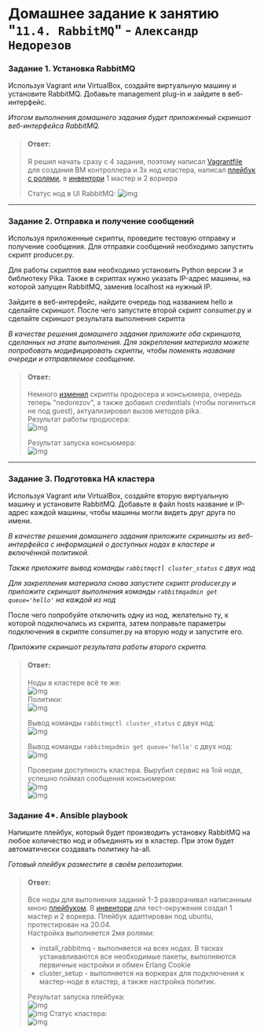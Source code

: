 # Домашнее задание к занятию "`11.4. RabbitMQ`" - `Александр Недорезов`

### Задание 1. Установка RabbitMQ

Используя Vagrant или VirtualBox, создайте виртуальную машину и установите RabbitMQ.
Добавьте management plug-in и зайдите в веб-интерфейс.

*Итогом выполнения домашнего задания будет приложенный скриншот веб-интерфейса RabbitMQ.*

> #### Ответ:
> Я решил начать сразу с 4 задания, поэтому написал [Vagrantfile](https://github.com/smutosey/11-04-rabbitmq/blob/main/vagrant/Vagrantfile) для создания ВМ контроллера и 3х нод кластера, написал [плейбук с ролями](https://github.com/smutosey/11-04-rabbitmq/blob/main/rabbitmq/playbook.yml), в [инвентори](https://github.com/smutosey/11-04-rabbitmq/blob/main/rabbitmq/hosts.yml) 1 мастер и 2 воркера
> 
> Статус нод в UI RabbitMQ:
> ![img](https://github.com/smutosey/11-04-rabbitmq/blob/main/img/1-01.png) 

---

### Задание 2. Отправка и получение сообщений

Используя приложенные скрипты, проведите тестовую отправку и получение сообщения.
Для отправки сообщений необходимо запустить скрипт producer.py.

Для работы скриптов вам необходимо установить Python версии 3 и библиотеку Pika.
Также в скриптах нужно указать IP-адрес машины, на которой запущен RabbitMQ, заменив localhost на нужный IP.

Зайдите в веб-интерфейс, найдите очередь под названием hello и сделайте скриншот.
После чего запустите второй скрипт consumer.py и сделайте скриншот результата выполнения скрипта

*В качестве решения домашнего задания приложите оба скриншота, сделанных на этапе выполнения. Для закрепления материала можете попробовать модифицировать скрипты, чтобы поменять название очереди и отправляемое сообщение.*



> #### Ответ:
> Немного [изменил](https://github.com/smutosey/11-04-rabbitmq/blob/main/scripts/) скрипты продюсера и консьюмера, очередь теперь "nedorezov", а также добавил credentials (чтобы логиниться не под guest), актуализировал вызов методов pika.   
> Результат работы продюсера:      
> ![img](https://github.com/smutosey/11-04-rabbitmq/blob/main/img/2-01.png)  
> 
> Результат запуска консьюмера:  
> ![img](https://github.com/smutosey/11-04-rabbitmq/blob/main/img/2-02.png)  
---

### Задание 3. Подготовка HA кластера

Используя Vagrant или VirtualBox, создайте вторую виртуальную машину и установите RabbitMQ.
Добавьте в файл hosts название и IP-адрес каждой машины, чтобы машины могли видеть друг друга по имени.

*В качестве решения домашнего задания приложите скриншоты из веб-интерфейса с информацией о доступных нодах в кластере и включённой политикой.*  

*Также приложите вывод команды `rabbitmqctl cluster_status` с двух нод*

*Для закрепления материала снова запустите скрипт producer.py и приложите скриншот выполнения команды `rabbitmqadmin get queue='hello'` на каждой из нод*

После чего попробуйте отключить одну из нод, желательно ту, к которой подключались из скрипта, затем поправьте параметры подключения в скрипте consumer.py на вторую ноду и запустите его.

*Приложите скриншот результата работы второго скрипта.*


> #### Ответ:
> Ноды в кластере всё те же:   
> ![img](https://github.com/smutosey/11-04-rabbitmq/blob/main/img/3-01.png)   
> Политики:  
> ![img](https://github.com/smutosey/11-04-rabbitmq/blob/main/img/3-02.png) 
> 
> Вывод команды `rabbitmqctl cluster_status` с двух нод:  
> ![img](https://github.com/smutosey/11-04-rabbitmq/blob/main/img/3-03.png) 
> 
> Вывод команды `rabbitmqadmin get queue='hello'` с двух нод:  
> ![img](https://github.com/smutosey/11-04-rabbitmq/blob/main/img/3-04.png)  
> 
> Проверим доступность кластера. Вырубил сервис на 1ой ноде, успешно поймал сообщения консьюмером:  
> ![img](https://github.com/smutosey/11-04-rabbitmq/blob/main/img/3-05.png)  
> ![img](https://github.com/smutosey/11-04-rabbitmq/blob/main/img/3-06.png) 


### Задание 4*. Ansible playbook

Напишите плейбук, который будет производить установку RabbitMQ на любое количество нод и объединять их в кластер.
При этом будет автоматически создавать политику ha-all.

*Готовый плейбук разместите в своём репозитории.*

> #### Ответ:  
> Все ноды для выполнения заданий 1-3 разворачивал написанным мною [плейбуком](https://github.com/smutosey/11-04-rabbitmq/blob/main/rabbitmq/playbook.yml).
В [инвентори](https://github.com/smutosey/11-04-rabbitmq/blob/main/rabbitmq/hosts.yml) для тест-окружения создал 1 мастер и 2 воркера. Плейбук адаптирован под ubuntu, протестирован на 20.04.  
> Настройка выполняется 2мя ролями:  
> - install_rabbitmq - выполняется на всех нодах. В тасках устанавливаются все необходимые пакеты, выполняются первичные настройки и обмен Erlang Cookie  
> - cluster_setup - выполняется на воркерах для подключения к мастер-ноде в кластер, а также настройка политик.  
>  
> Результат запуска плейбука:  
> ![img](https://github.com/smutosey/11-04-rabbitmq/blob/main/img/4-01.png)  
> ![img](https://github.com/smutosey/11-04-rabbitmq/blob/main/img/4-02.png) 
> Статус кластера:  
> ![img](https://github.com/smutosey/11-04-rabbitmq/blob/main/img/4-03.png) 